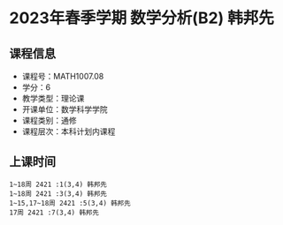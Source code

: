 # 2023年春季学期 数学分析(B2) 韩邦先






## 课程信息

- 课程号：MATH1007.08
- 学分：6
- 教学类型：理论课
- 开课单位：数学科学学院
- 课程类别：通修
- 课程层次：本科计划内课程

## 上课时间

```
1~18周 2421 :1(3,4) 韩邦先
1~18周 2421 :3(3,4) 韩邦先
1~15,17~18周 2421 :5(3,4) 韩邦先
17周 2421 :7(3,4) 韩邦先
```

